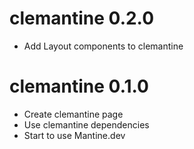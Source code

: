 # clemantine 0.2.0

- Add Layout components to clemantine

# clemantine 0.1.0

- Create clemantine page
- Use clemantine dependencies
- Start to use Mantine.dev
